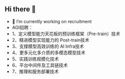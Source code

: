 ## Hi there 👋
- 🔭 I’m currently working on recruitment
- AGI招聘：
- 1、定义模型能力天花板的预训练框架（Pre-train）技术
- 2、精进模型实现能力的 Post-train技术
- 3、支撑模型高效训练的 AI Infra技术
- 4、更多元化多介质的多模态模型技术
- 5、实践训练规模化技术
- 6、平台中间件及工具链技术
- 7、推理和服务部署技术  


